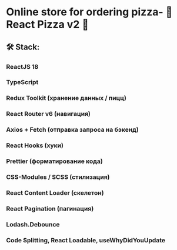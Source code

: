 <h1>Online store for ordering pizza- 🍕 React Pizza v2 🍕</h1>

<h2>🛠 Stack:</h2>

<h3>ReactJS 18</h3>
<h3>TypeScript</h3>
<h3>Redux Toolkit (хранение данных / пицц)</h3>
<h3>React Router v6 (навигация)</h3>
<h3>Axios + Fetch (отправка запроса на бэкенд)</h3>
<h3>React Hooks (хуки)</h3>
<h3>Prettier (форматирование кода)</h3>
<h3>CSS-Modules / SCSS (стилизация)</h3>
<h3>React Content Loader (скелетон)</h3>
<h3>React Pagination (пагинация)</h3>
<h3>Lodash.Debounce</h3>
<h3>Code Splitting, React Loadable, useWhyDidYouUpdate</h3>
